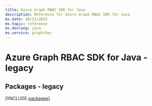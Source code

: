```yaml
---
title: Azure Graph RBAC SDK for Java
description: Reference for Azure Graph RBAC SDK for Java
ms.date: 10/13/2025
ms.topic: reference
ms.devlang: java
ms.service: graphrbac
---
```

# Azure Graph RBAC SDK for Java - legacy
## Packages - legacy
[!INCLUDE [packages](graph-rbac-index.md)]